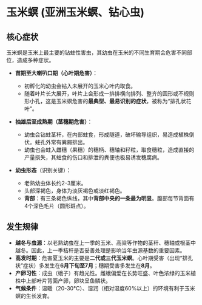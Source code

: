 # 玉米螟 (亚洲玉米螟、钻心虫)

## 核心症状

玉米螟是玉米上最主要的钻蛀性害虫，其幼虫在玉米的不同生育期会危害不同部位，造成多种症状。

- **苗期至大喇叭口期（心叶期危害）**：
    - 初孵化的幼虫会钻入未展开的玉米心叶内取食。
    - 随着叶片长大展开，叶片上会形成一排排横向排列、整齐的圆形或不规则形小孔，这是玉米螟危害的**最典型、最易识别的症状**，被称为“排孔状花叶”。
- **抽雄后至成熟期（茎穗期危害）**：
    - 幼虫会钻蛀茎秆，在内部蛀食，形成隧道，破坏输导组织，易造成植株倒伏。蛀孔外常有粪屑排出。
    - 幼虫也会蛀入雌穗（果穗）的穗柄、穗轴和籽粒，取食穗粒，造成直接的产量损失，其蛀食的伤口和排泄的粪便也极易诱发穗腐病。

- **幼虫形态**（识别关键）：
    - 老熟幼虫体长约2-3厘米。
    - 头部深褐色，身体为淡灰褐色或淡红褐色。
    - **背部**：有三条褐色纵线，其中**背部中央的一条最为明显**。腹部每节背面有4个深色毛片（圆形斑点）。

## 发生规律

- **越冬与虫源**：以老熟幼虫在上一季的玉米、高粱等作物的茎秆、穗轴或根茎中越冬。因此，上一季秸秆是否妥善处理是影响当年虫源基数的重要因素。
- **高发时期**：危害夏玉米的主要是**二代或三代玉米螟**。心叶期受害（出现“排孔状”症状）多发生在**6月下旬至7月**；穗期受害多发生在**8月**。
- **产卵习性**：成虫（蛾子）有趋光性。雌蛾偏爱在长势旺盛、叶色浓绿的玉米植株中上部叶片背面产卵，卵块呈鱼鳞状。
- **气候条件**：温暖（20-30℃）、湿润（相对湿度60%以上）的环境有利于玉米螟的生长发育。 